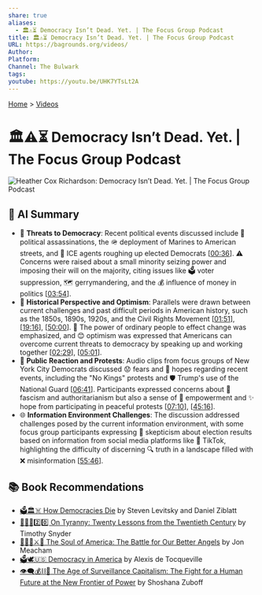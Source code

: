 ```yaml
---
share: true
aliases:
  - 🏛️⚠️⏳ Democracy Isn’t Dead. Yet. | The Focus Group Podcast
title: 🏛️⚠️⏳ Democracy Isn’t Dead. Yet. | The Focus Group Podcast
URL: https://bagrounds.org/videos/
Author: 
Platform: 
Channel: The Bulwark
tags: 
youtube: https://youtu.be/UHK7YTsLt2A
---
```

[Home](../index.md) > [Videos](./index.md)  
# 🏛️⚠️⏳ Democracy Isn’t Dead. Yet. | The Focus Group Podcast  
![Heather Cox Richardson: Democracy Isn’t Dead. Yet. | The Focus Group Podcast](https://youtu.be/UHK7YTsLt2A)  
  
## 🤖 AI Summary  
* 🚨 **Threats to Democracy**: Recent political events discussed include 🔪 political assassinations, the 🪖 deployment of Marines to American streets, and 👮 ICE agents roughing up elected Democrats \[[00:36](http://www.youtube.com/watch?v=UHK7YTsLt2A&t=36)\]. ⚠️ Concerns were raised about a small minority seizing power and imposing their will on the majority, citing issues like 🗳️ voter suppression, 🗺️ gerrymandering, and the 💰 influence of money in politics \[[03:54](http://www.youtube.com/watch?v=UHK7YTsLt2A&t=234)\].  
* 📜 **Historical Perspective and Optimism**: Parallels were drawn between current challenges and past difficult periods in American history, such as the 1850s, 1890s, 1920s, and the Civil Rights Movement \[[01:51](http://www.youtube.com/watch?v=UHK7YTsLt2A&t=111)\], \[[19:16](http://www.youtube.com/watch?v=UHK7YTsLt2A&t=1156)\], \[[50:00](http://www.youtube.com/watch?v=UHK7YTsLt2A&t=3000)\]. 💪 The power of ordinary people to effect change was emphasized, and 😊 optimism was expressed that Americans can overcome current threats to democracy by speaking up and working together \[[02:29](http://www.youtube.com/watch?v=UHK7YTsLt2A&t=149)\], \[[05:01](http://www.youtube.com/watch?v=UHK7YTsLt2A&t=301)\].  
* 📢 **Public Reaction and Protests**: Audio clips from focus groups of New York City Democrats discussed 😟 fears and 🙏 hopes regarding recent events, including the "No Kings" protests and 🛡️ Trump's use of the National Guard \[[06:41](http://www.youtube.com/watch?v=UHK7YTsLt2A&t=401)\]. Participants expressed concerns about 🚩 fascism and authoritarianism but also a sense of 💪 empowerment and ✨ hope from participating in peaceful protests \[[07:10](http://www.youtube.com/watch?v=UHK7YTsLt2A&t=430)\], \[[45:16](http://www.youtube.com/watch?v=UHK7YTsLt2A&t=2716)\].  
* 🌐 **Information Environment Challenges**: The discussion addressed challenges posed by the current information environment, with some focus group participants expressing 🤔 skepticism about election results based on information from social media platforms like 📱 TikTok, highlighting the difficulty of discerning 🔍 truth in a landscape filled with ❌ misinformation \[[55:46](http://www.youtube.com/watch?v=UHK7YTsLt2A&t=3346)\].  
  
## 📚 Book Recommendations  
* [🗳️🏛️☠️ How Democracies Die](../books/how-democracies-die.md) by Steven Levitsky and Daniel Ziblatt  
* [👑🚫📜2️⃣0️⃣ On Tyranny: Twenty Lessons from the Twentieth Century](../books/on-tyranny.md) by Timothy Snyder  
* [👻🇺🇸⚔️🪽 The Soul of America: The Battle for Our Better Angels](../books/the-soul-of-america-the-battle-for-our-better-angels.md) by Jon Meacham  
* [🗳️🕊️🇺🇸 Democracy in America](../books/democracy-in-america.md) by Alexis de Tocqueville  
* [👁️‍🗨️💰⛓️👤 The Age of Surveillance Capitalism: The Fight for a Human Future at the New Frontier of Power](../books/the-age-of-surveillance-capitalism.md) by Shoshana Zuboff